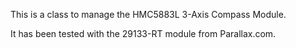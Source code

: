 This is a class to manage the HMC5883L 3-Axis Compass Module.

It has been tested with the 29133-RT module from Parallax.com.
